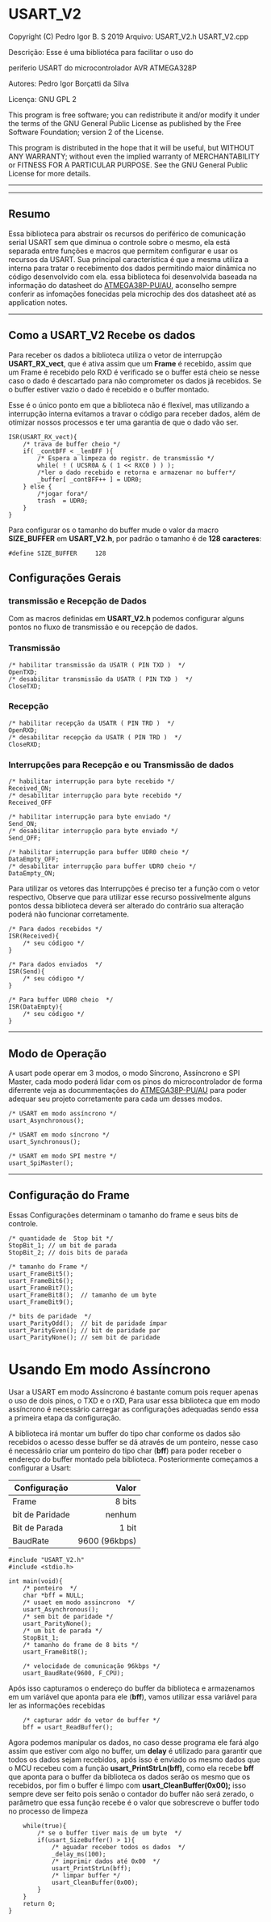 # USART_V2

Copyright (C) Pedro Igor B. S 2019
Arquivo: USART_V2.h USART_V2.cpp

Descrição: Esse é uma bibliotéca para facilitar o uso do

periferio USART do microcontrolador AVR ATMEGA328P

Autores: Pedro Igor Borçatti da Silva

Licença: GNU GPL 2

This program is free software; you can redistribute it and/or
modify it under the terms of the GNU General Public License as
published by the Free Software Foundation; version 2 of the
License.

This program is distributed in the hope that it will be useful,
but WITHOUT ANY WARRANTY; without even the implied warranty of
MERCHANTABILITY or FITNESS FOR A PARTICULAR PURPOSE.  See the
GNU General Public License for more details.
***
***

## Resumo

Essa biblioteca para abstrair os recursos do periférico de comunicação serial USART sem que diminua o controle sobre o mesmo, ela está separada entre funções e macros que permitem configurar e usar os recursos da USART. Sua principal característica é que a mesma utiliza a interna para tratar o recebimento dos dados permitindo maior dinâmica no código desenvolvido com ela. essa biblioteca foi desenvolvida baseada na informação do datasheet do [ATMEGA38P-PU/AU](http://ww1.microchip.com/downloads/en/DeviceDoc/Atmel-7810-Automotive-Microcontrollers-ATmega328P_Datasheet.pdf), aconselho sempre conferir as infomações fonecidas pela microchip des dos datasheet até as application notes.

---

## Como a  USART_V2 Recebe os dados
Para receber os dados a biblioteca utiliza o vetor de interrupção  **USART_RX_vect**, que é ativa assim que um **Frame** é recebido, assim que um Frame é recebido pelo RXD é verificado se o buffer está cheio se nesse caso o dado é descartado para não comprometer os dados já recebidos. Se o buffer estiver vazio o dado é recebido e o buffer montado.

Esse é o único ponto em que a biblioteca não é flexível, mas utilizando a interrupção interna evitamos a travar o código para receber dados,  além de otimizar nossos processos e ter uma  garantia de que o dado vão ser. 

```
ISR(USART_RX_vect){
	/* trava de buffer cheio */
	if( _contBFF < _lenBFF ){
		/* Espera a limpeza do registr. de transmissão */
		while( ! ( UCSR0A & ( 1 << RXC0 ) ) );
		/*ler o dado recebido e retorna e armazenar no buffer*/
		_buffer[ _contBFF++ ] = UDR0;
	} else {
		/*jogar fora*/
		trash  = UDR0;
	}
}
```

Para configurar os o tamanho do buffer mude o valor da macro **SIZE_BUFFER** em **USART_V2.h**, por padrão o tamanho é de **128 caracteres**:

```
#define SIZE_BUFFER     128
```

## Configurações Gerais
### transmissão e Recepção de Dados

Com as macros definidas em **USART_V2.h** podemos configurar alguns pontos no fluxo de transmissão e ou recepção de dados. 


### **Transmissão**
```
/* habilitar transmissão da USATR ( PIN TXD )  */
OpenTXD;
/* desabilitar transmissão da USATR ( PIN TXD )  */
CloseTXD;
```

### **Recepção**
```
/* habilitar recepção da USATR ( PIN TRD )  */
OpenRXD;
/* desabilitar recepção da USATR ( PIN TRD )  */    
CloseRXD;
```

### **Interrupções para Recepção e ou Transmissão de dados**
```
/* habilitar interrupção para byte recebido */
Received_ON;     
/* desabilitar interrupção para byte recebido */ 
Received_OFF     

/* habilitar interrupção para byte enviado */
Send_ON;
/* desabilitar interrupção para byte enviado */
Send_OFF;

/* habilitar interrupção para buffer UDR0 cheio */
DataEmpty_OFF; 
/* desabilitar interrupção para buffer UDR0 cheio */     
DataEmpty_ON;   
```
Para utilizar os vetores das Interrupções  é preciso ter a função com o vetor respectivo, Observe que para utilizar esse recurso possivelmente alguns pontos dessa biblioteca deverá ser alterado do contrário sua alteração poderá não funcionar corretamente.

```
/* Para dados recebidos */
ISR(Received){
	/* seu códigoo */
}

/* Para dados enviados  */
ISR(Send){
	/* seu códigoo */
}

/* Para buffer UDR0 cheio  */
ISR(DataEmpty){
	/* seu códigoo */
}

```

***

## Modo de Operação

A usart pode operar em 3 modos, o modo Síncrono, Assíncrono e SPI Master, cada modo poderá lidar com os pinos do microcontrolador de forma diferrente veja  as docummentações do [ATMEGA38P-PU/AU](http://ww1.microchip.com/downloads/en/DeviceDoc/Atmel-7810-Automotive-Microcontrollers-ATmega328P_Datasheet.pdf) para poder adequar seu projeto corretamente para cada um desses modos.

```
/* USART em modo assíncrono */
usart_Asynchronous();

/* USART em modo síncrono */
usart_Synchronous();

/* USART em modo SPI mestre */
usart_SpiMaster();
```

***

## Configuração do Frame
Essas Configurações  determinam o tamanho do frame e seus bits de controle.

```
/* quantidade de  Stop bit */
StopBit_1; // um bit de parada
StopBit_2; // dois bits de parada

/* tamanho do Frame */
usart_FrameBit5();
usart_FrameBit6();
usart_FrameBit7();
usart_FrameBit8();	// tamanho de um byte
usart_FrameBit9();

/* bits de paridade  */
usart_ParityOdd();	// bit de paridade ímpar
usart_ParityEven();	// bit de paridade par
usart_ParityNone();	// sem bit de paridade
```


# Usando Em modo Assíncrono
Usar a USART em modo Assíncrono é bastante comum pois requer apenas o uso de dois pinos, o TXD e o rXD, Para usar essa biblioteca que em modo assíncrono é necessário carregar as configurações adequadas sendo essa a primeira etapa da configuração.

A biblioteca irá montar um buffer do tipo char conforme os dados são recebidos o acesso desse buffer se dá através de um ponteiro, nesse caso é necessário criar um ponteiro do tipo char (**bff**)   para poder receber o endereço do buffer montado pela biblioteca. Posteriormente começamos a configurar a Usart:


Configuração	| Valor
----------------| --------:
Frame		| 8 bits
bit de Paridade	| nenhum
Bit de Parada	| 1 bit
BaudRate	| 9600 (96kbps)


```
#include "USART_V2.h"
#include <stdio.h>

int main(void){	
	/* ponteiro  */
	char *bff = NULL;
	/* usaet em modo assincrono  */
	usart_Asynchronous();
	/* sem bit de paridade */
	usart_ParityNone();
	/* um bit de parada */
	StopBit_1;
	/* tamanho do frame de 8 bits */
	usart_FrameBit8();
	
	/* velocidade de comunicação 96kbps */
	usart_BaudRate(9600, F_CPU);				
```

Após isso capturamos o endereço do buffer da biblioteca e armazenamos em um variável que aponta para ele (**bff**), vamos utilizar essa variável para ler as informações recebidas 

	
```
	/* capturar addr do vetor do buffer */
	bff = usart_ReadBuffer();
```


Agora podemos manipular os dados, no caso desse programa ele  fará algo assim que estiver com algo no buffer, um **delay** é utilizado para garantir que todos os dados sejam recebidos, após isso é enviado os mesmo dados que o MCU recebeu com a função **usart_PrintStrLn(bff)**, como ela recebe **bff** que aponta para o buffer da biblioteca os dados serão os mesmo que os recebidos, por fim o buffer é limpo com  **usart_CleanBuffer(0x00);** isso sempre deve ser feito pois senão o contador do buffer não será zerado, o parâmetro que essa função recebe é o valor que sobrescreve o buffer todo  no processo de limpeza  


```
	while(true){
		/* se o buffer tiver mais de um byte  */
		if(usart_SizeBuffer() > 1){
			/* aguadar receber todos os dados  */
			_delay_ms(100);
			/* imprimir dados até 0x00  */
			usart_PrintStrLn(bff);
			/* limpar buffer */
			usart_CleanBuffer(0x00);
		}
	}
	return 0;
}
```

